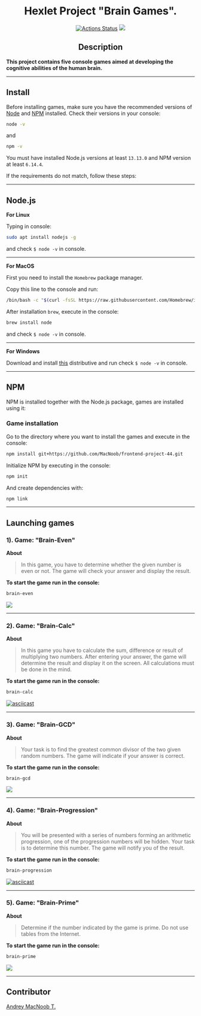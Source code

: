 <h1 align="center"> Hexlet Project "Brain Games".</h1>

<div align="center">

[![Actions Status](https://github.com/MacNoob/frontend-project-44/workflows/hexlet-check/badge.svg)](https://github.com/MacNoob/frontend-project-44/actions)
<a href="https://codeclimate.com/github/MacNoob/frontend-project-44/maintainability"><img
src="https://api.codeclimate.com/v1/badges/940ac966ca5ce0e71d96/maintainability" /></a>
</div>

<h2 align="center"> Description </h2>

**This project contains five console games aimed at developing the cognitive abilities of the human brain.**

___

## Install

Before installing games, make sure you have the recommended versions of [Node](https://nodejs.org/en/) and [NPM](https://www.npmjs.com/) installed.
Check their versions in your console:

```bash
node -v
```
and

```bash
npm -v
```

You must have installed Node.js versions at least ```13.13.0``` and NPM version at least ```6.14.4```.

If the requirements do not match, follow these steps:

___

## Node.js

**For Linux**

Typing in console:

```bash
sudo apt install nodejs -g
```

and check ```$ node -v``` in console.

___

**For MacOS**

First you need to install the ```Homebrew``` package manager.

Copy this line to the console and run:

```bash
/bin/bash -c "$(curl -fsSL https://raw.githubusercontent.com/Homebrew/install/HEAD/install.sh)"
```

After installation ```brew```, execute in the console:

```bash
brew install node
```
and check ```$ node -v``` in console.

___

**For Windows**

Download and install [this](https://nodejs.org/en/download/) distributive and run check ```$ node -v``` in console.

___

## NPM

NPM is installed together with the Node.js package, games are installed using it:

### Game installation

Go to the directory where you want to install the games and execute in the console:

```bash
npm install git+https://github.com/MacNoob/frontend-project-44.git
```

Initialize NPM by executing in the console:

```bash
npm init
```

And create dependencies with:

```bash
npm link
```

___


## Launching games

### 1). Game: "Brain-Even"

**About**

> In this game, you have to determine whether the given number is even or not. The game will check your answer and display the result.

**To start the game run in the console:**

```bash
brain-even
```

<a href="https://asciinema.org/a/e0NOtBdLepc1y80o5gXGKth5f" target="_blank"><img src="https://asciinema.org/a/e0NOtBdLepc1y80o5gXGKth5f.svg" /></a>

___

### 2). Game: "Brain-Calc"

**About**

> In this game you have to calculate the sum, difference or result of multiplying two numbers. After entering your answer, the game will determine the result and display it on the screen. All calculations must be done in the mind.

**To start the game run in the console:**

```bash
brain-calc
```

[![asciicast](https://asciinema.org/a/zRy3lDuOcTxnV9r50im3ZjgDr.svg)](https://asciinema.org/a/zRy3lDuOcTxnV9r50im3ZjgDr)

___

### 3). Game: "Brain-GCD" 

**About**

> Your task is to find the greatest common divisor of the two given random numbers. The game will indicate if your answer is correct.

**To start the game run in the console:**

```bash
brain-gcd
```

<a href="https://asciinema.org/a/s5BNpUI33tpOHYdOFGAGqKeee" target="_blank"><img src="https://asciinema.org/a/s5BNpUI33tpOHYdOFGAGqKeee.svg" /></a>

___

### 4). Game: "Brain-Progression"

**About**

> You will be presented with a series of numbers forming an arithmetic progression, one of the progression numbers will be hidden. Your task is to determine this number. The game will notify you of the result.

**To start the game run in the console:**

```bash
brain-progression
```

[![asciicast](https://asciinema.org/a/HX4sijaxKAofMNIV4uL0tlBY9.svg)](https://asciinema.org/a/HX4sijaxKAofMNIV4uL0tlBY9)

___

### 5). Game: "Brain-Prime"

**About**

> Determine if the number indicated by the game is prime. Do not use tables from the Internet.

**To start the game run in the console:**

```bash
brain-prime
```

<a href="https://asciinema.org/a/HX4sijaxKAofMNIV4uL0tlBY9" target="_blank"><img src="https://asciinema.org/a/HX4sijaxKAofMNIV4uL0tlBY9.svg" /></a>

___

## Contributor

[Andrey MacNoob T.](https://github.com/MacNoob)


